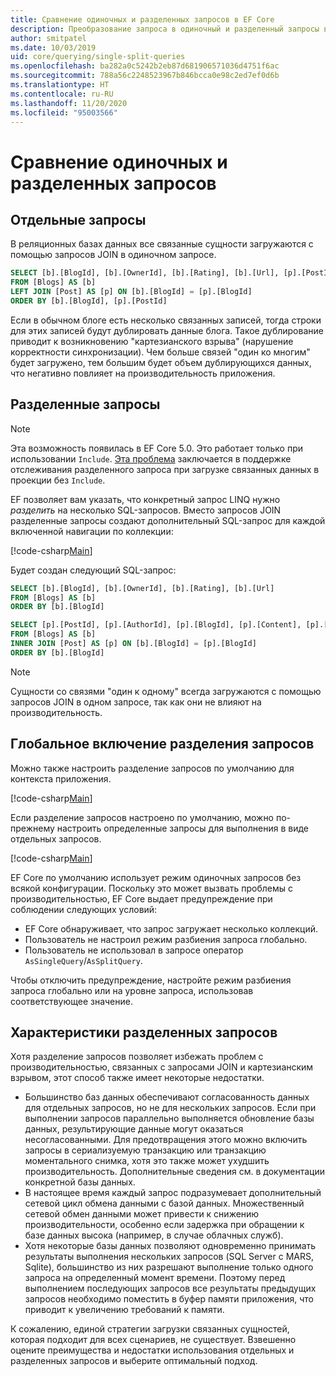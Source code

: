 ```yaml
---
title: Сравнение одиночных и разделенных запросов в EF Core
description: Преобразование запроса в одиночный и разделенный запросы в SQL с помощью Entity Framework Core
author: smitpatel
ms.date: 10/03/2019
uid: core/querying/single-split-queries
ms.openlocfilehash: ba282a0c5242b2eb87d681906571036d4751f6ac
ms.sourcegitcommit: 788a56c2248523967b846bcca0e98c2ed7ef0d6b
ms.translationtype: HT
ms.contentlocale: ru-RU
ms.lasthandoff: 11/20/2020
ms.locfileid: "95003566"
---
```

# <a name="single-vs-split-queries"></a>Сравнение одиночных и разделенных запросов

## <a name="single-queries"></a>Отдельные запросы

В реляционных базах данных все связанные сущности загружаются с помощью запросов JOIN в одиночном запросе.

```sql
SELECT [b].[BlogId], [b].[OwnerId], [b].[Rating], [b].[Url], [p].[PostId], [p].[AuthorId], [p].[BlogId], [p].[Content], [p].[Rating], [p].[Title]
FROM [Blogs] AS [b]
LEFT JOIN [Post] AS [p] ON [b].[BlogId] = [p].[BlogId]
ORDER BY [b].[BlogId], [p].[PostId]
```

Если в обычном блоге есть несколько связанных записей, тогда строки для этих записей будут дублировать данные блога. Такое дублирование приводит к возникновению "картезианского взрыва" (нарушение корректности синхронизации). Чем больше связей "один ко многим" будет загружено, тем большим будет объем дублирующихся данных, что негативно повлияет на производительность приложения.

## <a name="split-queries"></a>Разделенные запросы

> [!NOTE]
> Эта возможность появилась в EF Core 5.0. Это работает только при использовании `Include`. [Эта проблема](https://github.com/dotnet/efcore/issues/21234) заключается в поддержке отслеживания разделенного запроса при загрузке связанных данных в проекции без `Include`.

EF позволяет вам указать, что конкретный запрос LINQ нужно *разделить* на несколько SQL-запросов. Вместо запросов JOIN разделенные запросы создают дополнительный SQL-запрос для каждой включенной навигации по коллекции:

[!code-csharp[Main](../../../samples/core/Querying/RelatedData/Program.cs?name=AsSplitQuery&highlight=5)]

Будет создан следующий SQL-запрос:

```sql
SELECT [b].[BlogId], [b].[OwnerId], [b].[Rating], [b].[Url]
FROM [Blogs] AS [b]
ORDER BY [b].[BlogId]

SELECT [p].[PostId], [p].[AuthorId], [p].[BlogId], [p].[Content], [p].[Rating], [p].[Title], [b].[BlogId]
FROM [Blogs] AS [b]
INNER JOIN [Post] AS [p] ON [b].[BlogId] = [p].[BlogId]
ORDER BY [b].[BlogId]
```

> [!NOTE]
> Сущности со связями "один к одному" всегда загружаются с помощью запросов JOIN в одном запросе, так как они не влияют на производительность.

## <a name="enabling-split-queries-globally"></a>Глобальное включение разделения запросов

Можно также настроить разделение запросов по умолчанию для контекста приложения.

[!code-csharp[Main](../../../samples/core/Querying/RelatedData/SplitQueriesBloggingContext.cs?name=QuerySplittingBehaviorSplitQuery&highlight=6)]

Если разделение запросов настроено по умолчанию, можно по-прежнему настроить определенные запросы для выполнения в виде отдельных запросов.

[!code-csharp[Main](../../../samples/core/Querying/RelatedData/Program.cs?name=AsSingleQuery&highlight=5)]

EF Core по умолчанию использует режим одиночных запросов без всякой конфигурации. Поскольку это может вызвать проблемы с производительностью, EF Core выдает предупреждение при соблюдении следующих условий:

- EF Core обнаруживает, что запрос загружает несколько коллекций.
- Пользователь не настроил режим разбиения запроса глобально.
- Пользователь не использовал в запросе оператор `AsSingleQuery`/`AsSplitQuery`.

Чтобы отключить предупреждение, настройте режим разбиения запроса глобально или на уровне запроса, использовав соответствующее значение.

## <a name="characteristics-of-split-queries"></a>Характеристики разделенных запросов

Хотя разделение запросов позволяет избежать проблем с производительностью, связанных с запросами JOIN и картезианским взрывом, этот способ также имеет некоторые недостатки.

- Большинство баз данных обеспечивают согласованность данных для отдельных запросов, но не для нескольких запросов. Если при выполнении запросов параллельно выполняется обновление базы данных, результирующие данные могут оказаться несогласованными. Для предотвращения этого можно включить запросы в сериализуемую транзакцию или транзакцию моментального снимка, хотя это также может ухудшить производительность. Дополнительные сведения см. в документации конкретной базы данных.
- В настоящее время каждый запрос подразумевает дополнительный сетевой цикл обмена данными с базой данных. Множественный сетевой обмен данными может привести к снижению производительности, особенно если задержка при обращении к базе данных высока (например, в случае облачных служб).
- Хотя некоторые базы данных позволяют одновременно принимать результаты выполнения нескольких запросов (SQL Server с MARS, Sqlite), большинство из них разрешают выполнение только одного запроса на определенный момент времени. Поэтому перед выполнением последующих запросов все результаты предыдущих запросов необходимо поместить в буфер памяти приложения, что приводит к увеличению требований к памяти.

К сожалению, единой стратегии загрузки связанных сущностей, которая подходит для всех сценариев, не существует. Взвешенно оцените преимущества и недостатки использования отдельных и разделенных запросов и выберите оптимальный подход.
